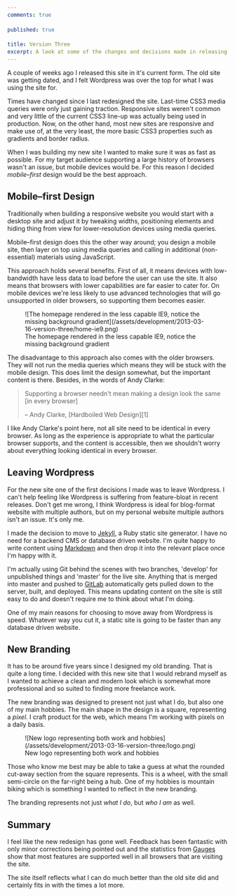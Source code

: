 ```yaml
---
comments: true

published: true

title: Version Three
excerpt: A look at some of the changes and decisions made in releasing version three of the site. 
---
```


A couple of weeks ago I released this site in it's current form. The old site was getting dated, and I felt Wordpress was over the top for what I was using the site for. 

Times have changed since I last redesigned the site. Last-time CSS3 media queries were only just gaining traction. Responsive sites weren't common and very little of the current CSS3 line-up was actually being used in production. Now, on the other hand, most new sites are responsive and make use of, at the very least, the more basic CSS3 properties such as gradients and border radius. 

When I was building my new site I wanted to make sure it was as fast as possible. For my target audience supporting a large history of browsers wasn't an issue, but mobile devices would be. For this reason I decided *mobile–first* design would be the best approach. 

## Mobile–first Design

Traditionally when building a responsive website you would start with a desktop site and adjust it by tweaking widths, positioning elements and hiding thing from view for lower-resolution devices using media queries. 

Mobile–first design does this the other way around; you design a mobile site, then layer on top using media queries and calling in additional (non-essential) materials using JavaScript. 

This approach holds several benefits. First of all, it means devices with low-bandwidth have less data to load before the user can use the site. It also means that browsers with lower capabilities are far easier to cater for. On mobile devices we're less likely to use advanced technologies that will go unsupported in older browsers, so supporting them becomes easier. 

<figure>
![The homepage rendered in the less capable IE9, notice the missing background gradient](/assets/development/2013-03-16-version-three/home-ie9.png)
<figcaption>The homepage rendered in the less capable IE9, notice the missing background gradient</figcaption>
</figure>

The disadvantage to this approach also comes with the older browsers. They will not run the media queries which means they will be stuck with the mobile design. This does limit the design somewhat, but the important content is there. Besides, in the words of Andy Clarke:

> Supporting a browser needn't mean making a design look the same [in every browser]</p>
> <p class="author">– Andy Clarke, [Hardboiled Web Design][1] 

I like Andy Clarke's point here, not all site need to be identical in every browser. As long as the experience is appropriate to what the particular browser supports, and the content is accessible, then we shouldn't worry about everything looking identical in every browser. 

## Leaving Wordpress

For the new site one of the first decisions I made was to leave Wordpress. I can't help feeling like Wordpress is suffering from feature-bloat in recent releases. Don't get me wrong, I think Wordpress is ideal for blog-format website with multiple authors, but on my personal website multiple authors isn't an issue. It's only me. 

I made the decision to move to [Jekyll][4], a Ruby static site generator. I have no need for a backend CMS or database driven website. I'm quite happy to write content using [Markdown][5] and then drop it into the relevant place once I'm happy with it. 

I'm actually using Git behind the scenes with two branches, 'develop' for unpublished things and 'master' for the live site. Anything that is merged into master and pushed to [GitLab][3] automatically gets pulled down to the server, built, and deployed. This means updating content on the site is still easy to do and doesn't require me to think about what I'm doing. 

One of my main reasons for choosing to move away from Wordpress is speed. Whatever way you cut it, a static site is going to be faster than any database driven website. 

## New Branding

It has to be around five years since I designed my old branding. That is quite a long time. I decided with this new site that I would rebrand myself as I wanted to achieve a clean and modern look which is somewhat more professional and so suited to finding more freelance work. 

The new branding was designed to present not just what I do, but also one of my main hobbies. The main shape in the design is a square, representing a *pixel*. I craft product for the web, which means I'm working with pixels on a daily basis. 

<figure>
![New logo representing both work and hobbies](/assets/development/2013-03-16-version-three/logo.png)
<figcaption>New logo representing both work and hobbies</figcaption>
</figure>

Those who know me best may be able to take a guess at what the rounded cut-away section from the square represents. This is a wheel, with the small semi-circle on the far-right being a hub. One of my hobbies is mountain biking which is something I wanted to reflect in the new branding. 

The branding represents not just *what I do*, but *who I am* as well. 

## Summary

I feel like the new redesign has gone well. Feedback has been fantastic with only minor corrections being pointed out and the statistics from [Gauges][2] show that most features are supported well in all browsers that are visiting the site. 

The site itself reflects what I can do much better than the old site did and certainly fits in with the times a lot more. 

[1]: http://hardboiledwebdesign.com "Hardboiled Web Design website"
[2]: http://get.gaug.es "Gauges Analytics Tracking"
[3]: http://gitlab.org "GitLab, self-hosted Git management"
[4]: https://github.com/mojombo/jekyll "Jekyll, a Ruby static site generator"
[5]: http://daringfireball.net/projects/markdown/ "Markdown document syntax"
